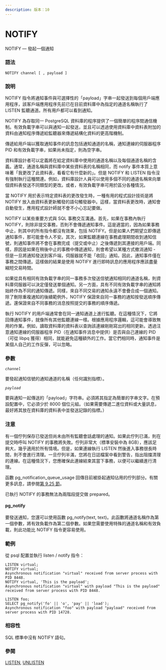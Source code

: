 ```yaml
---
description: 版本：10
---
```


# NOTIFY

NOTIFY — 發起一個通知

### 語法

```text
NOTIFY channel [ , payload ]
```

### 說明

NOTIFY 指令將通知事件與可選擇性的「payload」字串一起發送到每個用戶端應用程序，該客戶端應用程序先前已在目前資料庫中為指定的通道名稱執行了 LISTEN 監聽通道。所有用戶都可以看到通知。

NOTIFY 為存取同一 PostgreSQL 資料庫的程序提供了一個簡單的程序間通信機制。有效負載字串可以與通知一起發送，並且可以透過使用資料庫中資料表附加的資料由通知程序傳遞給監聽器來傳遞結構化資料的更高階機制。

傳遞給用戶端以獲取通知事件的訊息包括通知通道的名稱，通知連線的伺服器程序 PID 和有效負載字串，如果尚未指定，則為空字串。

資料庫設計者可以定義將在給定資料庫中使用的通道名稱以及每個通道名稱的含義。通常，通道名稱與資料庫中某些資料表的名稱相同，而 notify 事件本質上意味著「我更改了此資料表，看看它有什麼新的」。但是 NOTIFY 和 LISTEN 指令沒有強制執行這種關連。例如，資料庫設計人員可以使用多個不同的通道名稱來向單個資料表發送不同類型的更改。或者，有效負載字串可用於區分各種情況。

當 NOTIFY 用於表示特定資料表的更改發生時，一種有用的程式設計技術是將 NOTIFY 放入由資料表更新觸發的語句觸發器中。這樣，當資料表更改時，通知會自動發生，應用程式設計師就不會不小心忘記要做。

NOTIFY 以某些重要方式與 SQL 事務交互溝通。首先，如果在事務內執行 NOTIFY，則除非提交事務，否則不會傳遞通知事件。這是適當的，因為如果事務中止，則其中的所有指令都沒有效果，包括 NOTIFY。但是如果人們期望立即傳遞通知事件，那可能會令人不安。其次，如果監聽連線在事務處理期間收到通知信號，則通知事件將不會在事務完成（提交或中止）之後傳遞到其連接的用戶端。同樣，原因是如果在稍後中止的事務中傳遞通知，則會希望以某種方式撤消通知 - 但是一旦將通知發送到客戶端，伺服器就不能「收回」通知。因此，通知事件僅在事務之間傳遞。這樣做的結果是使用 NOTIFY 進行即時訊息的應用程序應該盡量縮短交易時間。

如果從具有相同有效負載字串的同一事務多次發送信號通知相同的通道名稱，則資料庫伺服器可以決定僅發送單個通知。另一方面，具有不同有效負載字串的通知將始終作為不同的通知傳遞。同樣，來自不同交易的通知永遠不會疊合成一個通知。除了刪除重複通知的後續範例外，NOTIFY 保證來自同一事務的通知按發送順序傳遞。還保證來自不同事務的消息按照提交的事務的順序傳遞。

執行 NOTIFY 的用戶端通常會在同一通知通道上進行監聽。在這種情況下，它將回傳通知事件，就像所有其他監聽連線一樣。根據應用程序邏輯，這可能會導致無用的作業。例如，讀取資料庫的資料表以查詢該連線剛剛寫出的相同更新。透過注意通知連線的伺服器程序 PID（在通知事件消息中提供）是否與自己連線的 PID（可從 libpq 獲得）相同，就能避免這種額外的工作。當它們相同時，通知事件是某個人自己的工作反彈，可以忽略。

### 參數

_`channel`_

要發起通知信號的通知通道的名稱（任何識別指標）。

_`payload`_

要與通知一起傳送的「payload」字符串。必須將其指定為簡單的字串文字。在預設配置中，它必須少於 8000 個位元組。（如果需要傳遞二進位資料或大量訊息，最好將其放在資料庫的資料表中並發送記錄的指標。）

### 注意

有一個佇列保存已發送但尚未由所有監聽會話處理的通知。如果此佇列已滿，則在提交時呼叫 NOTIFY 的事務將失敗。佇列非常大（標準安裝中為 8GB），應該足夠大，幾乎適用於所有情境。但是，如果連線執行 LISTEN 然後進入事務很長時間，則不會進行清理。一旦佇列半滿，您將在日誌檔案中看到警告，指出阻擋清理的連線。在這種情況下，您應確保此連線結束其當下事務，以便可以繼續進行清理。

函數 pg\_notification\_queue\_usage 回傳目前被掛起通知佔用的佇列部分。有關更多訊息，請參閱[第 9.25 節](../../the-sql-language/functions-and-operators/9.25.-xi-tong-zi-xun-han-shu.md)。

已執行 NOTIFY 的事務無法為兩階段提交做 prepared。

#### pg\_notify

要發送通知，您還可以使用函數 pg\_notify\(text, text\)。此函數將通道名稱作為第一個參數，將有效負載作為第二個參數。如果您需要使用特殊的通道名稱和有效負載，則此功能比 NOTIFY 指令更容易使用。

### 範例

從 psql 配置並執行 listen / notify 指令：

```text
LISTEN virtual;
NOTIFY virtual;
Asynchronous notification "virtual" received from server process with PID 8448.
NOTIFY virtual, 'This is the payload';
Asynchronous notification "virtual" with payload "This is the payload" received from server process with PID 8448.

LISTEN foo;
SELECT pg_notify('fo' || 'o', 'pay' || 'load');
Asynchronous notification "foo" with payload "payload" received from server process with PID 14728.
```

### 相容性

SQL 標準中沒有 NOTIFY 語句。

### 參閱

[LISTEN](listen.md), [UNLISTEN](unlisten.md)  


